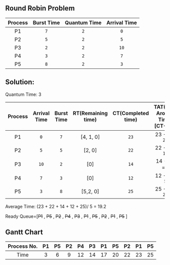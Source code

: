 ## Round Robin Problem 
|   Process |   Burst Time  |   Quantum Time | Arrival Time |
|   :---:   |     :---:     |      :---:     |     :---:    |
| P1        |     `7`       |       `2`      |      `0`     |
| P2        |     `5`       |       `2`      |      `5`     |
| P3        |     `2`       |       `2`      |      `10`    |
| P4        |     `3`       |       `2`      |      `7`     |
| P5        |     `8`       |       `2`      |      `3`     |


## Solution:
Quantum Time: 3

| Process   | Arrival Time| Burst Time | RT(Remaining time) | CT(Completed time) | TAT(Turn Around Time)[CT- AT] |  WT(Waiting time)[TAT - BT]  | 
|    :---:  |     :---:   |     :---:  |      :---:         |       :---:        |            :---:              |      :---:                   |
|    P1     |     `0`     |     `7`    |      [4, 1, 0]     |       `23`         |           23 - 0  = `23`      |      23 - 7 = `16`           |
|    P2     |     `5`     |     `5`    |      [2, 0]        |       `22`         |           22 - 5  = `17`      |      17 - 5 = `12`           |
|    P3     |     `10`    |     `2`    |      [0]           |       `14`         |           14 - 10 = `4`       |      4 - 2  = `2`            |
|    P4     |     `7`     |     `3`    |      [0]           |       `12`         |           12 - 7  = `5`       |      5 - 3  = `2`            |
|    P5     |     `3`     |     `8`    |      [5,2, 0]      |       `25`         |           25 - 3  = `22`      |      22 - 8 = `14`           |

Average Time: (23 + 22 + 14 + 12 + 25)/ 5 = 19.2 


Ready Queue=[~~P1~~ , ~~P5~~ , ~~P2~~ , ~~P4~~ , ~~P3~~ , ~~P1~~ , ~~P5~~ , ~~P2~~ , ~~P1~~ , ~~P5~~ ]

## Gantt Chart 
| Process No.|  P1   |  P5   |  P2   | P4   |  P3   |  P1   | P5    | P2    | P1    | P5    |
|     :---:  | :---: | :---: | :---: | :---:| :---: | :---: | :---: | :---: | :---: | :---: |
| Time       |  3    |  6    | 9     | 12   | 14    | 17    | 20    | 22    | 23    | 25    |